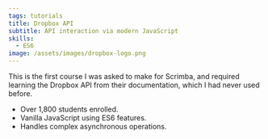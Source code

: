 ```yaml
---
tags: tutorials
title: Dropbox API
subtitle: API interaction via modern JavaScript
skills:
  - ES6
image: /assets/images/dropbox-logo.png
---
```


This is the first course I was asked to make for Scrimba, and required learning the Dropbox API from their documentation, which I had never used before.

- Over 1,800 students enrolled.
- Vanilla JavaScript using ES6 features.
- Handles complex asynchronous operations.
